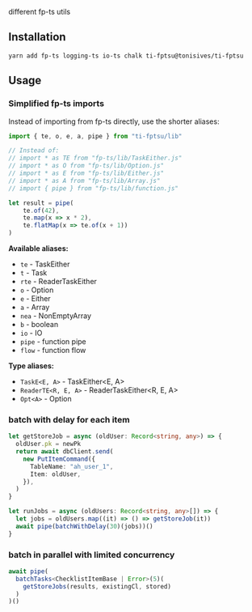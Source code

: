 different fp-ts utils

## Installation

```
yarn add fp-ts logging-ts io-ts chalk ti-fptsu@tonisives/ti-fptsu
```

## Usage

### Simplified fp-ts imports

Instead of importing from fp-ts directly, use the shorter aliases:

```typescript
import { te, o, e, a, pipe } from "ti-fptsu/lib"

// Instead of:
// import * as TE from "fp-ts/lib/TaskEither.js"
// import * as O from "fp-ts/lib/Option.js"
// import * as E from "fp-ts/lib/Either.js"
// import * as A from "fp-ts/lib/Array.js"
// import { pipe } from "fp-ts/lib/function.js"

let result = pipe(
    te.of(42),
    te.map(x => x * 2),
    te.flatMap(x => te.of(x + 1))
)
```

**Available aliases:**
- `te` - TaskEither
- `t` - Task
- `rte` - ReaderTaskEither
- `o` - Option
- `e` - Either
- `a` - Array
- `nea` - NonEmptyArray
- `b` - boolean
- `io` - IO
- `pipe` - function pipe
- `flow` - function flow

**Type aliases:**
- `TaskE<E, A>` - TaskEither<E, A>
- `ReaderTE<R, E, A>` - ReaderTaskEither<R, E, A>
- `Opt<A>` - Option<A>

### batch with delay for each item

```typescript
let getStoreJob = async (oldUser: Record<string, any>) => {
  oldUser.pk = newPk
  return await dbClient.send(
    new PutItemCommand({
      TableName: "ah_user_1",
      Item: oldUser,
    }),
  )
}

let runJobs = async (oldUsers: Record<string, any>[]) => {
  let jobs = oldUsers.map((it) => () => getStoreJob(it))
  await pipe(batchWithDelay(30)(jobs))()
}

```

### batch in parallel with limited concurrency

```typescript
await pipe(
  batchTasks<ChecklistItemBase | Error>(5)(
    getStoreJobs(results, existingCl, stored)
  )
)()
```
